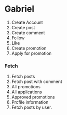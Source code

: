 # Gabriel

1. Create Account
2. Create post
3. Create comment
4. Follow
5. Like
6. Create promotion
7. Apply for promotion

### Fetch

1. Fetch posts
2. Fetch post with comment
3. All promotions
4. All applications
5. Approved promotions
6. Profile information
7. Fetch posts by user.
